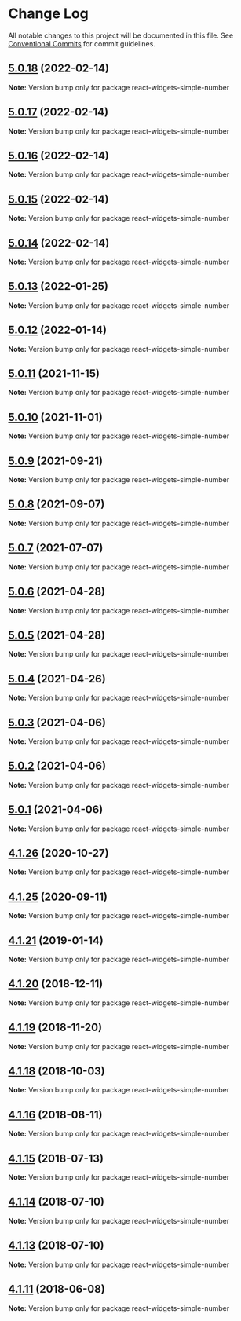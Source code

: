 # Change Log

All notable changes to this project will be documented in this file.
See [Conventional Commits](https://conventionalcommits.org) for commit guidelines.

## [5.0.18](https://github.com/jquense/react-widgets/compare/react-widgets-simple-number@5.0.17...react-widgets-simple-number@5.0.18) (2022-02-14)

**Note:** Version bump only for package react-widgets-simple-number





## [5.0.17](https://github.com/jquense/react-widgets/compare/react-widgets-simple-number@5.0.16...react-widgets-simple-number@5.0.17) (2022-02-14)

**Note:** Version bump only for package react-widgets-simple-number





## [5.0.16](https://github.com/jquense/react-widgets/compare/react-widgets-simple-number@5.0.15...react-widgets-simple-number@5.0.16) (2022-02-14)

**Note:** Version bump only for package react-widgets-simple-number





## [5.0.15](https://github.com/jquense/react-widgets/compare/react-widgets-simple-number@5.0.14...react-widgets-simple-number@5.0.15) (2022-02-14)

**Note:** Version bump only for package react-widgets-simple-number





## [5.0.14](https://github.com/jquense/react-widgets/compare/react-widgets-simple-number@5.0.13...react-widgets-simple-number@5.0.14) (2022-02-14)

**Note:** Version bump only for package react-widgets-simple-number





## [5.0.13](https://github.com/jquense/react-widgets/compare/react-widgets-simple-number@5.0.12...react-widgets-simple-number@5.0.13) (2022-01-25)

**Note:** Version bump only for package react-widgets-simple-number





## [5.0.12](https://github.com/jquense/react-widgets/compare/react-widgets-simple-number@5.0.11...react-widgets-simple-number@5.0.12) (2022-01-14)

**Note:** Version bump only for package react-widgets-simple-number





## [5.0.11](https://github.com/jquense/react-widgets/compare/react-widgets-simple-number@5.0.10...react-widgets-simple-number@5.0.11) (2021-11-15)

**Note:** Version bump only for package react-widgets-simple-number





## [5.0.10](https://github.com/jquense/react-widgets/compare/react-widgets-simple-number@5.0.9...react-widgets-simple-number@5.0.10) (2021-11-01)

**Note:** Version bump only for package react-widgets-simple-number





## [5.0.9](https://github.com/jquense/react-widgets/compare/react-widgets-simple-number@5.0.8...react-widgets-simple-number@5.0.9) (2021-09-21)

**Note:** Version bump only for package react-widgets-simple-number





## [5.0.8](https://github.com/jquense/react-widgets/compare/react-widgets-simple-number@5.0.7...react-widgets-simple-number@5.0.8) (2021-09-07)

**Note:** Version bump only for package react-widgets-simple-number





## [5.0.7](https://github.com/jquense/react-widgets/compare/react-widgets-simple-number@5.0.6...react-widgets-simple-number@5.0.7) (2021-07-07)

**Note:** Version bump only for package react-widgets-simple-number





## [5.0.6](https://github.com/jquense/react-widgets/compare/react-widgets-simple-number@5.0.5...react-widgets-simple-number@5.0.6) (2021-04-28)

**Note:** Version bump only for package react-widgets-simple-number





## [5.0.5](https://github.com/jquense/react-widgets/compare/react-widgets-simple-number@5.0.4...react-widgets-simple-number@5.0.5) (2021-04-28)

**Note:** Version bump only for package react-widgets-simple-number





## [5.0.4](https://github.com/jquense/react-widgets/compare/react-widgets-simple-number@5.0.3...react-widgets-simple-number@5.0.4) (2021-04-26)

**Note:** Version bump only for package react-widgets-simple-number





## [5.0.3](https://github.com/jquense/react-widgets/compare/react-widgets-simple-number@5.0.2...react-widgets-simple-number@5.0.3) (2021-04-06)

**Note:** Version bump only for package react-widgets-simple-number





## [5.0.2](https://github.com/jquense/react-widgets/compare/react-widgets-simple-number@5.0.1...react-widgets-simple-number@5.0.2) (2021-04-06)

**Note:** Version bump only for package react-widgets-simple-number





## [5.0.1](https://github.com/jquense/react-widgets/compare/react-widgets-simple-number@5.0.0...react-widgets-simple-number@5.0.1) (2021-04-06)

**Note:** Version bump only for package react-widgets-simple-number





<a name="4.1.26"></a>
## [4.1.26](https://github.com/jquense/react-widgets/compare/react-widgets-simple-number@4.1.25...react-widgets-simple-number@4.1.26) (2020-10-27)




**Note:** Version bump only for package react-widgets-simple-number

<a name="4.1.25"></a>
## [4.1.25](https://github.com/jquense/react-widgets/compare/react-widgets-simple-number@4.1.24...react-widgets-simple-number@4.1.25) (2020-09-11)




**Note:** Version bump only for package react-widgets-simple-number

<a name="4.1.21"></a>
## [4.1.21](https://github.com/jquense/react-widgets/compare/react-widgets-simple-number@4.1.20...react-widgets-simple-number@4.1.21) (2019-01-14)




**Note:** Version bump only for package react-widgets-simple-number

<a name="4.1.20"></a>
## [4.1.20](https://github.com/jquense/react-widgets/compare/react-widgets-simple-number@4.1.19...react-widgets-simple-number@4.1.20) (2018-12-11)




**Note:** Version bump only for package react-widgets-simple-number

<a name="4.1.19"></a>
## [4.1.19](https://github.com/jquense/react-widgets/compare/react-widgets-simple-number@4.1.18...react-widgets-simple-number@4.1.19) (2018-11-20)




**Note:** Version bump only for package react-widgets-simple-number

<a name="4.1.18"></a>
## [4.1.18](https://github.com/jquense/react-widgets/compare/react-widgets-simple-number@4.1.17...react-widgets-simple-number@4.1.18) (2018-10-03)




**Note:** Version bump only for package react-widgets-simple-number

<a name="4.1.16"></a>
## [4.1.16](https://github.com/jquense/react-widgets/compare/react-widgets-simple-number@4.1.15...react-widgets-simple-number@4.1.16) (2018-08-11)

**Note:** Version bump only for package react-widgets-simple-number





<a name="4.1.15"></a>
## [4.1.15](https://github.com/jquense/react-widgets/compare/react-widgets-simple-number@4.1.14...react-widgets-simple-number@4.1.15) (2018-07-13)




**Note:** Version bump only for package react-widgets-simple-number

<a name="4.1.14"></a>
## [4.1.14](https://github.com/jquense/react-widgets/compare/react-widgets-simple-number@4.1.13...react-widgets-simple-number@4.1.14) (2018-07-10)




**Note:** Version bump only for package react-widgets-simple-number

<a name="4.1.13"></a>
## [4.1.13](https://github.com/jquense/react-widgets/compare/react-widgets-simple-number@4.1.12...react-widgets-simple-number@4.1.13) (2018-07-10)




**Note:** Version bump only for package react-widgets-simple-number

<a name="4.1.11"></a>
## [4.1.11](https://github.com/jquense/react-widgets/compare/react-widgets-simple-number@4.1.10...react-widgets-simple-number@4.1.11) (2018-06-08)




**Note:** Version bump only for package react-widgets-simple-number
